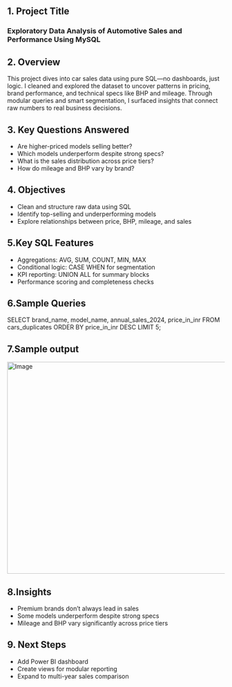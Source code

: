## 1. Project Title
### Exploratory Data Analysis of Automotive Sales and Performance Using MySQL

## 2. Overview
This project dives into car sales data using pure SQL—no dashboards, just logic. I cleaned and explored the dataset to uncover patterns in pricing, brand performance, and technical specs like BHP and mileage. Through modular queries and smart segmentation, I surfaced insights that connect raw numbers to real business decisions.

##  3. Key Questions Answered
- Are higher-priced models selling better?
- Which models underperform despite strong specs?
- What is the sales distribution across price tiers?
- How do mileage and BHP vary by brand?

## 4. Objectives
- Clean and structure raw data using SQL
- Identify top-selling and underperforming models
- Explore relationships between price, BHP, mileage, and sales

## 5.Key SQL Features
- Aggregations: AVG, SUM, COUNT, MIN, MAX
- Conditional logic: CASE WHEN for segmentation
- KPI reporting: UNION ALL for summary blocks
- Performance scoring and completeness checks

## 6.Sample Queries
SELECT brand_name, model_name, annual_sales_2024, price_in_inr
FROM cars_duplicates
ORDER BY price_in_inr DESC
LIMIT 5;

## 7.Sample output
<img width="756" height="491" alt="Image" src="https://github.com/user-attachments/assets/a157d086-7b7a-4fd6-ad5b-34a75b42f5f6" />

## 8.Insights
- Premium brands don’t always lead in sales
- Some models underperform despite strong specs
- Mileage and BHP vary significantly across price tiers


## 9. Next Steps
- Add Power BI dashboard
- Create views for modular reporting
- Expand to multi-year sales comparison




